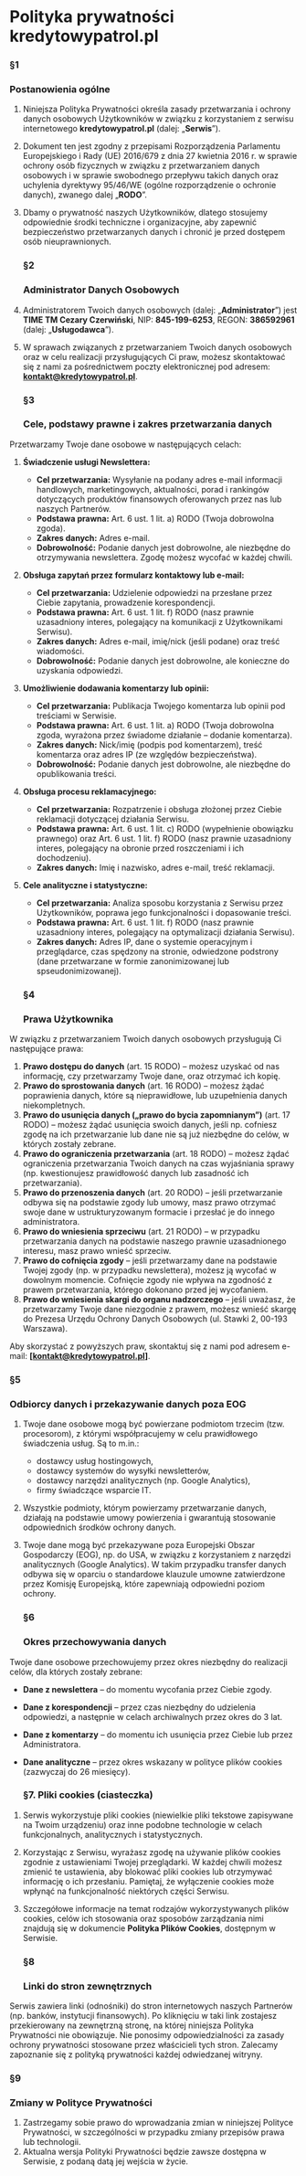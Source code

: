 # **Polityka prywatności kredytowypatrol.pl**

   ### **§1**

   ### **Postanowienia ogólne**

1. Niniejsza Polityka Prywatności określa zasady przetwarzania i ochrony danych osobowych Użytkowników w związku z korzystaniem z serwisu internetowego **kredytowypatrol.pl** (dalej: „**Serwis**”).  
2. Dokument ten jest zgodny z przepisami Rozporządzenia Parlamentu Europejskiego i Rady (UE) 2016/679 z dnia 27 kwietnia 2016 r. w sprawie ochrony osób fizycznych w związku z przetwarzaniem danych osobowych i w sprawie swobodnego przepływu takich danych oraz uchylenia dyrektywy 95/46/WE (ogólne rozporządzenie o ochronie danych), zwanego dalej „**RODO**”.  
3. Dbamy o prywatność naszych Użytkowników, dlatego stosujemy odpowiednie środki techniczne i organizacyjne, aby zapewnić bezpieczeństwo przetwarzanych danych i chronić je przed dostępem osób nieuprawnionych.

   ### **§2**

   ### **Administrator Danych Osobowych**

1. Administratorem Twoich danych osobowych (dalej: „**Administrator**”) jest **TIME TM Cezary Czerwiński**, NIP: **845-199-6253**, REGON: **386592961** (dalej: „**Usługodawca**”).  
2. W sprawach związanych z przetwarzaniem Twoich danych osobowych oraz w celu realizacji przysługujących Ci praw, możesz skontaktować się z nami za pośrednictwem poczty elektronicznej pod adresem: **kontakt@kredytowypatrol.pl**.

   ### **§3** 

   ### **Cele, podstawy prawne i zakres przetwarzania danych**

Przetwarzamy Twoje dane osobowe w następujących celach:

1. **Świadczenie usługi Newslettera:**  
   * **Cel przetwarzania:** Wysyłanie na podany adres e-mail informacji handlowych, marketingowych, aktualności, porad i rankingów dotyczących produktów finansowych oferowanych przez nas lub naszych Partnerów.  
   * **Podstawa prawna:** Art. 6 ust. 1 lit. a) RODO (Twoja dobrowolna zgoda).  
   * **Zakres danych:** Adres e-mail.  
   * **Dobrowolność:** Podanie danych jest dobrowolne, ale niezbędne do otrzymywania newslettera. Zgodę możesz wycofać w każdej chwili.  
2. **Obsługa zapytań przez formularz kontaktowy lub e-mail:**  
   * **Cel przetwarzania:** Udzielenie odpowiedzi na przesłane przez Ciebie zapytania, prowadzenie korespondencji.  
   * **Podstawa prawna:** Art. 6 ust. 1 lit. f) RODO (nasz prawnie uzasadniony interes, polegający na komunikacji z Użytkownikami Serwisu).  
   * **Zakres danych:** Adres e-mail, imię/nick (jeśli podane) oraz treść wiadomości.  
   * **Dobrowolność:** Podanie danych jest dobrowolne, ale konieczne do uzyskania odpowiedzi.  
3. **Umożliwienie dodawania komentarzy lub opinii:**  
   * **Cel przetwarzania:** Publikacja Twojego komentarza lub opinii pod treściami w Serwisie.  
   * **Podstawa prawna:** Art. 6 ust. 1 lit. a) RODO (Twoja dobrowolna zgoda, wyrażona przez świadome działanie – dodanie komentarza).  
   * **Zakres danych:** Nick/imię (podpis pod komentarzem), treść komentarza oraz adres IP (ze względów bezpieczeństwa).  
   * **Dobrowolność:** Podanie danych jest dobrowolne, ale niezbędne do opublikowania treści.  
4. **Obsługa procesu reklamacyjnego:**  
   * **Cel przetwarzania:** Rozpatrzenie i obsługa złożonej przez Ciebie reklamacji dotyczącej działania Serwisu.  
   * **Podstawa prawna:** Art. 6 ust. 1 lit. c) RODO (wypełnienie obowiązku prawnego) oraz Art. 6 ust. 1 lit. f) RODO (nasz prawnie uzasadniony interes, polegający na obronie przed roszczeniami i ich dochodzeniu).  
   * **Zakres danych:** Imię i nazwisko, adres e-mail, treść reklamacji.  
5. **Cele analityczne i statystyczne:**  
   * **Cel przetwarzania:** Analiza sposobu korzystania z Serwisu przez Użytkowników, poprawa jego funkcjonalności i dopasowanie treści.  
   * **Podstawa prawna:** Art. 6 ust. 1 lit. f) RODO (nasz prawnie uzasadniony interes, polegający na optymalizacji działania Serwisu).  
   * **Zakres danych:** Adres IP, dane o systemie operacyjnym i przeglądarce, czas spędzony na stronie, odwiedzone podstrony (dane przetwarzane w formie zanonimizowanej lub spseudonimizowanej).

   ### **§4** 

   ### **Prawa Użytkownika**

W związku z przetwarzaniem Twoich danych osobowych przysługują Ci następujące prawa:

1. **Prawo dostępu do danych** (art. 15 RODO) – możesz uzyskać od nas informację, czy przetwarzamy Twoje dane, oraz otrzymać ich kopię.  
2. **Prawo do sprostowania danych** (art. 16 RODO) – możesz żądać poprawienia danych, które są nieprawidłowe, lub uzupełnienia danych niekompletnych.  
3. **Prawo do usunięcia danych („prawo do bycia zapomnianym”)** (art. 17 RODO) – możesz żądać usunięcia swoich danych, jeśli np. cofniesz zgodę na ich przetwarzanie lub dane nie są już niezbędne do celów, w których zostały zebrane.  
4. **Prawo do ograniczenia przetwarzania** (art. 18 RODO) – możesz żądać ograniczenia przetwarzania Twoich danych na czas wyjaśniania sprawy (np. kwestionujesz prawidłowość danych lub zasadność ich przetwarzania).  
5. **Prawo do przenoszenia danych** (art. 20 RODO) – jeśli przetwarzanie odbywa się na podstawie zgody lub umowy, masz prawo otrzymać swoje dane w ustrukturyzowanym formacie i przesłać je do innego administratora.  
6. **Prawo do wniesienia sprzeciwu** (art. 21 RODO) – w przypadku przetwarzania danych na podstawie naszego prawnie uzasadnionego interesu, masz prawo wnieść sprzeciw.  
7. **Prawo do cofnięcia zgody** – jeśli przetwarzamy dane na podstawie Twojej zgody (np. w przypadku newslettera), możesz ją wycofać w dowolnym momencie. Cofnięcie zgody nie wpływa na zgodność z prawem przetwarzania, którego dokonano przed jej wycofaniem.  
8. **Prawo do wniesienia skargi do organu nadzorczego** – jeśli uważasz, że przetwarzamy Twoje dane niezgodnie z prawem, możesz wnieść skargę do Prezesa Urzędu Ochrony Danych Osobowych (ul. Stawki 2, 00-193 Warszawa).

Aby skorzystać z powyższych praw, skontaktuj się z nami pod adresem e-mail: **[kontakt@kredytowypatrol.pl]**.

### **§5** 

### **Odbiorcy danych i przekazywanie danych poza EOG**

1. Twoje dane osobowe mogą być powierzane podmiotom trzecim (tzw. procesorom), z którymi współpracujemy w celu prawidłowego świadczenia usług. Są to m.in.:  
   * dostawcy usług hostingowych,  
   * dostawcy systemów do wysyłki newsletterów,  
   * dostawcy narzędzi analitycznych (np. Google Analytics),  
   * firmy świadczące wsparcie IT.  
2. Wszystkie podmioty, którym powierzamy przetwarzanie danych, działają na podstawie umowy powierzenia i gwarantują stosowanie odpowiednich środków ochrony danych.  
3. Twoje dane mogą być przekazywane poza Europejski Obszar Gospodarczy (EOG), np. do USA, w związku z korzystaniem z narzędzi analitycznych (Google Analytics). W takim przypadku transfer danych odbywa się w oparciu o standardowe klauzule umowne zatwierdzone przez Komisję Europejską, które zapewniają odpowiedni poziom ochrony.

   ### **§6**

   ### **Okres przechowywania danych**

Twoje dane osobowe przechowujemy przez okres niezbędny do realizacji celów, dla których zostały zebrane:

* **Dane z newslettera** – do momentu wycofania przez Ciebie zgody.  
* **Dane z korespondencji** – przez czas niezbędny do udzielenia odpowiedzi, a następnie w celach archiwalnych przez okres do 3 lat.  
* **Dane z komentarzy** – do momentu ich usunięcia przez Ciebie lub przez Administratora.  
* **Dane analityczne** – przez okres wskazany w polityce plików cookies (zazwyczaj do 26 miesięcy).

  ### **§7. Pliki cookies (ciasteczka)**

1. Serwis wykorzystuje pliki cookies (niewielkie pliki tekstowe zapisywane na Twoim urządzeniu) oraz inne podobne technologie w celach funkcjonalnych, analitycznych i statystycznych.  
2. Korzystając z Serwisu, wyrażasz zgodę na używanie plików cookies zgodnie z ustawieniami Twojej przeglądarki. W każdej chwili możesz zmienić te ustawienia, aby blokować pliki cookies lub otrzymywać informację o ich przesłaniu. Pamiętaj, że wyłączenie cookies może wpłynąć na funkcjonalność niektórych części Serwisu.  
3. Szczegółowe informacje na temat rodzajów wykorzystywanych plików cookies, celów ich stosowania oraz sposobów zarządzania nimi znajdują się w dokumencie **Polityka Plików Cookies**, dostępnym w Serwisie.

   ### **§8**

   ### **Linki do stron zewnętrznych**

Serwis zawiera linki (odnośniki) do stron internetowych naszych Partnerów (np. banków, instytucji finansowych). Po kliknięciu w taki link zostajesz przekierowany na zewnętrzną stronę, na której niniejsza Polityka Prywatności nie obowiązuje. Nie ponosimy odpowiedzialności za zasady ochrony prywatności stosowane przez właścicieli tych stron. Zalecamy zapoznanie się z polityką prywatności każdej odwiedzanej witryny.

   ### **§9** 

   ### **Zmiany w Polityce Prywatności**

1. Zastrzegamy sobie prawo do wprowadzania zmian w niniejszej Polityce Prywatności, w szczególności w przypadku zmiany przepisów prawa lub technologii.  
2. Aktualna wersja Polityki Prywatności będzie zawsze dostępna w Serwisie, z podaną datą jej wejścia w życie.  
   